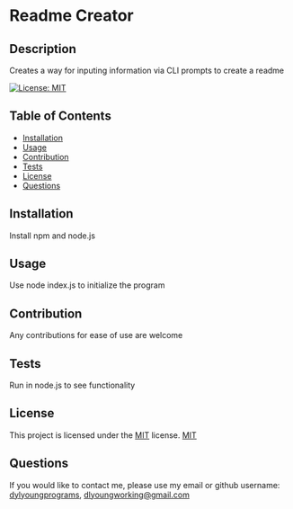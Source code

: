 # Readme Creator   

## Description

Creates a way for inputing information via CLI prompts to create a readme

[![License: MIT](https://img.shields.io/badge/License-MIT-yellow.svg)](https://opensource.org/licenses/MIT)

## Table of Contents
* [Installation](#Installation)
* [Usage](#Usage)
* [Contribution](#Contribution)
* [Tests](#Tests) 
* [License](#License)
* [Questions](#Questions)


## Installation

Install npm and node.js

## Usage

Use node index.js to initialize the program

## Contribution

Any contributions for ease of use are welcome

## Tests

Run in node.js to see functionality 

## License

This project is licensed under the [MIT](https://opensource.org/licenses/MIT) license.
[MIT](https://opensource.org/licenses/MIT)

## Questions

If you would like to contact me, please use my email or github username: [dylyoungprograms](https://github.com/dylprograms/README-Creator), dlyoungworking@gmail.com
